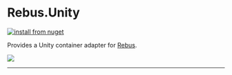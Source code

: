 # Rebus.Unity

[![install from nuget](https://img.shields.io/nuget/v/Rebus.Unity.svg?style=flat-square)](https://www.nuget.org/packages/Rebus.Unity)

Provides a Unity container adapter for [Rebus](https://github.com/rebus-org/Rebus).

![](https://raw.githubusercontent.com/rebus-org/Rebus/master/artwork/little_rebusbus2_copy-200x200.png)

---


